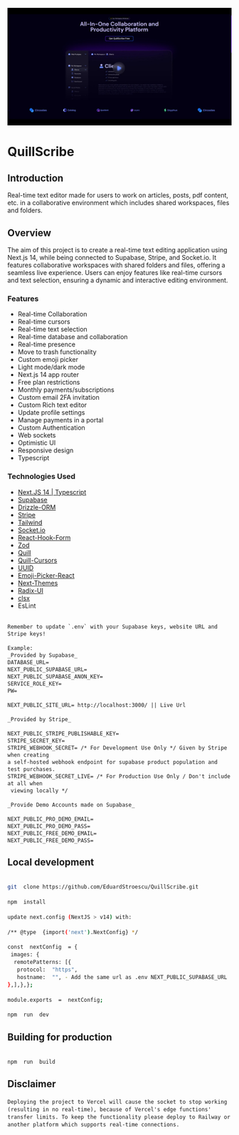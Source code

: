 <p align="center">
  <a href="https://quillscribe-eduard-stroescu.koyeb.app/" target="blank"><img src="https://raw.githubusercontent.com/EduardStroescu/PubImages/main/WebsiteImages/quillScribe.jpg" alt="QuillScribe Preview" /></a>
</p>

# QuillScribe

## Introduction

Real-time text editor made for users to work on articles, posts, pdf content, etc. in a collaborative environment which includes shared workspaces, files and folders.

## Overview

The aim of this project is to create a real-time text editing application using Next.js 14, while being connected to Supabase, Stripe, and Socket.io. It features collaborative workspaces with shared folders and files, offering a seamless live experience. Users can enjoy features like real-time cursors and text selection, ensuring a dynamic and interactive editing environment.

### Features

- Real-time Collaboration
- Real-time cursors
- Real-time text selection
- Real-time database and collaboration
- Real-time presence
- Move to trash functionality
- Custom emoji picker
- Light mode/dark mode
- Next.js 14 app router
- Free plan restrictions
- Monthly payments/subscriptions
- Custom email 2FA invitation
- Custom Rich text editor
- Update profile settings
- Manage payments in a portal
- Custom Authentication
- Web sockets
- Optimistic UI
- Responsive design
- Typescript

### Technologies Used

- [Next.JS 14 | Typescript](https://github.com/vercel/next.js)
- [Supabase](https://github.com/supabase/supabase)
- [Drizzle-ORM](https://github.com/drizzle-team/drizzle-orm)
- [Stripe](https://github.com/stripe/stripe-node)
- [Tailwind](https://tailwindcss.com/)
- [Socket.io](https://github.com/socketio/socket.io)
- [React-Hook-Form](https://github.com/react-hook-form/react-hook-form)
- [Zod](https://github.com/colinhacks/zod)
- [Quill](https://github.com/quilljs/quill)
- [Quill-Cursors](https://github.com/reedsy/quill-cursors)
- [UUID](https://github.com/uuidjs/uuid)
- [Emoji-Picker-React](https://github.com/ealush/emoji-picker-react)
- [Next-Themes](https://github.com/pacocoursey/next-themes)
- [Radix-UI](https://www.radix-ui.com/)
- [clsx](https://github.com/lukeed/clsx)
- EsLint

```

Remember to update `.env` with your Supabase keys, website URL and Stripe keys!

Example:
_Provided by Supabase_
DATABASE_URL=
NEXT_PUBLIC_SUPABASE_URL=
NEXT_PUBLIC_SUPABASE_ANON_KEY=
SERVICE_ROLE_KEY=
PW=

NEXT_PUBLIC_SITE_URL= http://localhost:3000/ || Live Url

_Provided by Stripe_

NEXT_PUBLIC_STRIPE_PUBLISHABLE_KEY=
STRIPE_SECRET_KEY=
STRIPE_WEBHOOK_SECRET= /* For Development Use Only */ Given by Stripe when creating
a self-hosted webhook endpoint for supabase product population and test purchases.
STRIPE_WEBHOOK_SECRET_LIVE= /* For Production Use Only / Don't include at all when
 viewing locally */

_Provide Demo Accounts made on Supabase_

NEXT_PUBLIC_PRO_DEMO_EMAIL=
NEXT_PUBLIC_PRO_DEMO_PASS=
NEXT_PUBLIC_FREE_DEMO_EMAIL=
NEXT_PUBLIC_FREE_DEMO_PASS=

```

## Local development

```bash

git  clone https://github.com/EduardStroescu/QuillScribe.git

npm  install

update next.config (NextJS > v14) with:

/** @type  {import('next').NextConfig} */

const  nextConfig  = {
 images: {
  remotePatterns: [{
   protocol:  "https",
   hostname:  "", - Add the same url as .env NEXT_PUBLIC_SUPABASE_URL || Ex: ###.supabase.co
},],},};

module.exports  =  nextConfig;

npm  run  dev

```

## Building for production

```bash

npm  run  build

```

## Disclaimer

`Deploying the project to Vercel will cause the socket to stop working (resulting in no real-time), because of Vercel's edge functions' transfer limits. To keep the functionality please deploy to Railway or another platform which supports real-time connections. `
